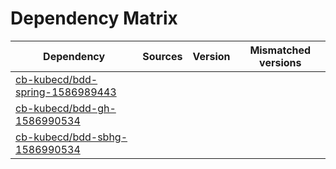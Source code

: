# Dependency Matrix

Dependency | Sources | Version | Mismatched versions
---------- | ------- | ------- | -------------------
[cb-kubecd/bdd-spring-1586989443](https://github.com/cb-kubecd/bdd-spring-1586989443.git) |  | []() | 
[cb-kubecd/bdd-gh-1586990534](https://github.com/cb-kubecd/bdd-gh-1586990534.git) |  | []() | 
[cb-kubecd/bdd-sbhg-1586990534](https://github.com/cb-kubecd/bdd-sbhg-1586990534.git) |  | []() | 
